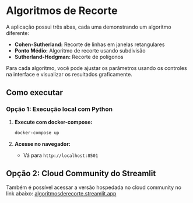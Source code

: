 # Algoritmos de Recorte

A aplicação possui três abas, cada uma demonstrando um algoritmo diferente:

- **Cohen-Sutherland:** Recorte de linhas em janelas retangulares
- **Ponto Médio:** Algoritmo de recorte usando subdivisão
- **Sutherland-Hodgman:** Recorte de polígonos

Para cada algoritmo, você pode ajustar os parâmetros usando os controles na interface e visualizar os resultados graficamente.

## Como executar

### Opção 1: Execução local com Python

1. **Execute com docker-compose:**
   ```bash
   docker-compose up
   ```

2. **Acesse no navegador:**
   - Vá para `http://localhost:8501`

## Opção 2: Cloud Community do Streamlit

Também é possível acessar a versão hospedada no cloud community no link abaixo:
[algoritmosderecorte.streamlit.app](https://algoritmosderecorte.streamlit.app/)
